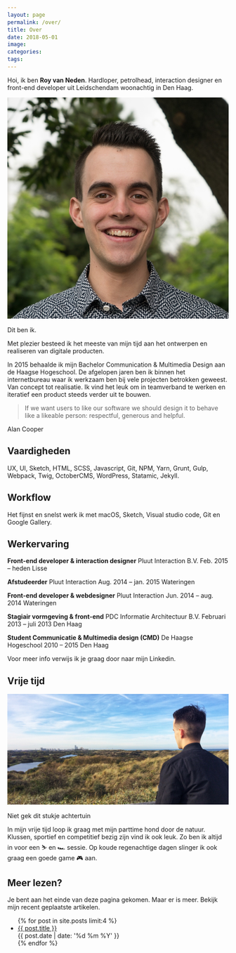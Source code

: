 ```yaml
---
layout: page
permalink: /over/
title: Over
date: 2018-05-01
image:
categories:
tags:
---
```


Hoi, ik ben **Roy van Neden**. Hardloper, petrolhead, interaction designer en front-end developer uit Leidschendam woonachtig in Den Haag.

![Roy](/uploads/royvn.jpg)

Dit ben ik.

Met plezier besteed ik het meeste van mijn tijd aan het ontwerpen en realiseren van digitale producten.

In 2015 behaalde ik mijn Bachelor Communication & Multimedia Design aan de Haagse Hogeschool. De afgelopen jaren ben ik binnen het internetbureau waar ik werkzaam ben bij vele projecten betrokken geweest. Van concept tot realisatie. Ik vind het leuk om in teamverband te werken en iteratief een product steeds verder uit te bouwen.

> If we want users to like our software we should design it to behave like a likeable person: respectful, generous and helpful.

Alan Cooper

## Vaardigheden

UX, UI, Sketch, HTML, SCSS, Javascript, Git, NPM, Yarn, Grunt, Gulp, Webpack, Twig, OctoberCMS, WordPress, Statamic, Jekyll.

## Workflow

Het fijnst en snelst werk ik met macOS, Sketch, Visual studio code, Git en Google Gallery.

## Werkervaring

**Front-end developer & interaction designer**
Pluut Interaction B.V.
Feb. 2015 – heden
Lisse

**Afstudeerder**
Pluut Interaction
Aug. 2014 – jan. 2015
Wateringen

**Front-end developer & webdesigner**
Pluut Interaction
Jun. 2014 – aug. 2014
Wateringen

**Stagiair vormgeving & front-end**
PDC Informatie Architectuur B.V.
Februari 2013 – juli 2013
Den Haag

**Student Communicatie & Multimedia design (CMD)**
De Haagse Hogeschool
2010 – 2015
Den Haag

Voor meer info verwijs ik je graag door naar mijn Linkedin.

## Vrije tijd

![Uitkijkpunt Meijendel](/uploads/skyline-scheveningen.jpg)

Niet gek dit stukje achtertuin

In mijn vrije tijd loop ik graag met mijn parttime hond door de natuur. Klussen, sportief en competitief bezig zijn vind ik ook leuk. Zo ben ik altijd in voor een ⛷ en 🏎 sessie. Op koude regenachtige dagen slinger ik ook graag een goede game 🎮 aan.

## Meer lezen?
Je bent aan het einde van deze pagina gekomen. Maar er is meer. Bekijk mijn recent geplaatste artikelen.

<ul>
{% for post in site.posts limit:4 %}
  <li>
    <a href="{{ post.url }}">
      {{ post.title }}
    </a> 
    <div>
      {{ post.date | date: '%d %m %Y' }}
    </div>
  </li>
{% endfor %}
</ul>